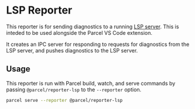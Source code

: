 # LSP Reporter

This reporter is for sending diagnostics to a running [LSP server](../../utils/parcel-lsp/). This is inteded to be used alongside the Parcel VS Code extension.

It creates an IPC server for responding to requests for diagnostics from the LSP server, and pushes diagnostics to the LSP server.

## Usage

This reporter is run with Parcel build, watch, and serve commands by passing `@parcel/reporter-lsp` to the `--reporter` option.

```sh
parcel serve --reporter @parcel/reporter-lsp
```

